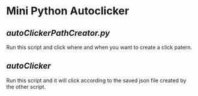 # **Mini Python Autoclicker**

## *autoClickerPathCreator.py*
Run this script and click where and when you want to create a click patern.

## *autoClicker*
Run this script and it will click according to the saved json file created by the other script.